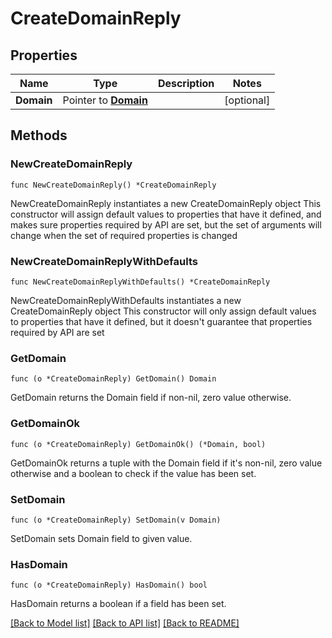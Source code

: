 # CreateDomainReply

## Properties

Name | Type | Description | Notes
------------ | ------------- | ------------- | -------------
**Domain** | Pointer to [**Domain**](Domain.md) |  | [optional] 

## Methods

### NewCreateDomainReply

`func NewCreateDomainReply() *CreateDomainReply`

NewCreateDomainReply instantiates a new CreateDomainReply object
This constructor will assign default values to properties that have it defined,
and makes sure properties required by API are set, but the set of arguments
will change when the set of required properties is changed

### NewCreateDomainReplyWithDefaults

`func NewCreateDomainReplyWithDefaults() *CreateDomainReply`

NewCreateDomainReplyWithDefaults instantiates a new CreateDomainReply object
This constructor will only assign default values to properties that have it defined,
but it doesn't guarantee that properties required by API are set

### GetDomain

`func (o *CreateDomainReply) GetDomain() Domain`

GetDomain returns the Domain field if non-nil, zero value otherwise.

### GetDomainOk

`func (o *CreateDomainReply) GetDomainOk() (*Domain, bool)`

GetDomainOk returns a tuple with the Domain field if it's non-nil, zero value otherwise
and a boolean to check if the value has been set.

### SetDomain

`func (o *CreateDomainReply) SetDomain(v Domain)`

SetDomain sets Domain field to given value.

### HasDomain

`func (o *CreateDomainReply) HasDomain() bool`

HasDomain returns a boolean if a field has been set.


[[Back to Model list]](../README.md#documentation-for-models) [[Back to API list]](../README.md#documentation-for-api-endpoints) [[Back to README]](../README.md)



